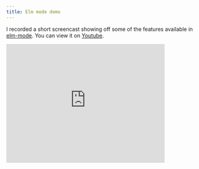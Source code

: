 ```yaml
---
title: Elm mode demo
---
```


I recorded a short screencast showing off some of the features
available in [elm-mode][elm-mode]. You can view it on [Youtube][yt].

<iframe width="420" height="315" src="https://www.youtube.com/embed/wZ9uvU0lZ-E" frameborder="0" allowfullscreen></iframe>

[elm-mode]: https://github.com/jcollard/elm-mode
[yt]: https://www.youtube.com/watch?v=wZ9uvU0lZ-E
